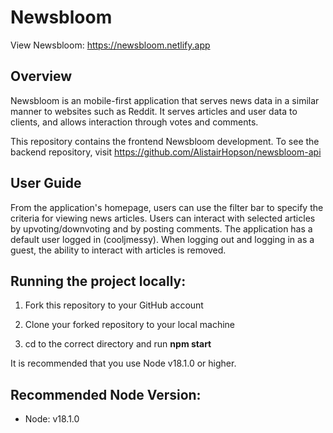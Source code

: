 # Newsbloom

View Newsbloom: https://newsbloom.netlify.app

## Overview

Newsbloom is an mobile-first application that serves news data in a similar manner to websites such as Reddit. It serves articles and user data to clients, and allows interaction through votes and comments.

This repository contains the frontend Newsbloom development. To see the backend repository, visit https://github.com/AlistairHopson/newsbloom-api

## User Guide

From the application's homepage, users can use the filter bar to specify the criteria for viewing news articles. Users can interact with selected articles by upvoting/downvoting and by posting comments. The application has a default user logged in (cooljmessy). When logging out and logging in as a guest, the ability to interact with articles is removed.

## Running the project locally:

1. Fork this repository to your GitHub account

2. Clone your forked repository to your local machine

3. cd to the correct directory and run **npm start**

It is recommended that you use Node v18.1.0 or higher.

## Recommended Node Version:

- Node: v18.1.0
